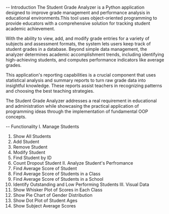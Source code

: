-- Introduction
The Student Grade Analyzer is a Python application designed to improve grade management and performance analysis in educational environments.This tool uses object-oriented programming to provide educators with a
comprehensive solution for tracking student academic achievement. 

With the ability to view, add, and modify grade entries for a variety of subjects and assessment formats, the system lets users keep track of student
grades in a database. Beyond simple data management, the analyzer determines academic accomplishment trends, including identifying high-achieving students, and computes performance indicators like average grades.

This application's reporting capabilities is a crucial component that uses statistical analysis and summary reports to turn raw grade data into insightful knowledge. These reports assist teachers in recognizing patterns
and choosing the best teaching strategies. 

The Student Grade Analyzer addresses a real requirement in educational and administration while showcasing the practical application of programming ideas through the implementation
of fundamental OOP concepts.

-- Functionality
I. Manage Students
  1. Show All Students
  2. Add Student
  3. Remove Student
  4. Modify Student
  5. Find Student by ID
  6. Count Dropout Student
II. Analyze Student's Perfromance
  1. Find Average Score of Student
  2. Find Average Score of Students in a Class
  3. Find Average Score of Students in a School
  4. Identify Outstanding and Low Performing Students
III. Visual Data
  1. Show Whisker Plot of Scores in Each Class
  2. Show Pie Chart of Gender Distribution
  3. Show Dot Plot of Student Ages
  4. Show Subject Average Scores
